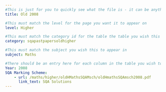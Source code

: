```yaml
---
#This is just for you to quickly see what the file is - it can be anything you want
title: Old 2008

#This must match the level for the page you want it to appear on
level: Higher

#This must match the category id for the table the table you wish this to appear in
category: sqapastpapersoldhigher

#This must match the subject you wish this to appear in
subject: Maths

#There should be an entry here for each column in the table you wish to populate:
Year: 2008
SQA Marking Scheme:
    - url: /maths/higher/oldHMathsSQAMsch/oldHmathsSQAmsch2008.pdf
      link_text: SQA Solutions
---
```


